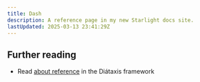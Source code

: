 ```yaml
---
title: Dash
description: A reference page in my new Starlight docs site.
lastUpdated: 2025-03-13 23:41:29Z
---
```


## Further reading

- Read [about reference](https://diataxis.fr/reference/) in the Diátaxis framework
